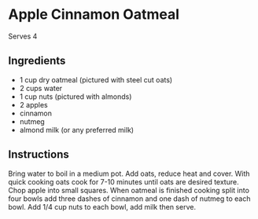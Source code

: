 # Apple Cinnamon Oatmeal

Serves 4

## Ingredients

- 1 cup dry oatmeal (pictured with steel cut oats)
- 2 cups water
- 1 cup nuts (pictured with almonds)
- 2 apples
- cinnamon
- nutmeg
- almond milk (or any preferred milk)

## Instructions

Bring water to boil in a medium pot. Add oats, reduce heat and cover. With quick cooking oats cook for 7-10 minutes until oats are desired texture. Chop apple into small squares. When oatmeal is finished cooking split into four bowls add three dashes of cinnamon and one dash of nutmeg to each bowl. Add 1/4 cup nuts to each bowl, add milk then serve.